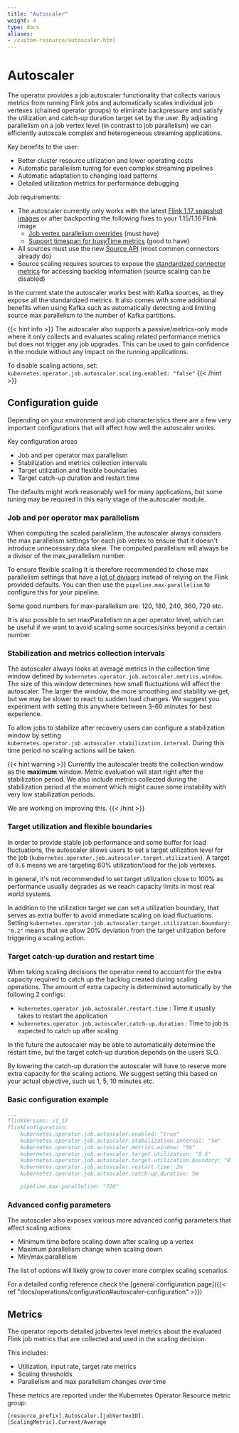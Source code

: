 ```yaml
---
title: "Autoscaler"
weight: 4
type: docs
aliases:
- /custom-resource/autoscaler.html
---
```

<!--
Licensed to the Apache Software Foundation (ASF) under one
or more contributor license agreements.  See the NOTICE file
distributed with this work for additional information
regarding copyright ownership.  The ASF licenses this file
to you under the Apache License, Version 2.0 (the
"License"); you may not use this file except in compliance
with the License.  You may obtain a copy of the License at

  http://www.apache.org/licenses/LICENSE-2.0

Unless required by applicable law or agreed to in writing,
software distributed under the License is distributed on an
"AS IS" BASIS, WITHOUT WARRANTIES OR CONDITIONS OF ANY
KIND, either express or implied.  See the License for the
specific language governing permissions and limitations
under the License.
-->

# Autoscaler

The operator provides a job autoscaler functionality that collects various metrics from running Flink jobs and automatically scales individual job vertexes (chained operator groups) to eliminate backpressure and satisfy the utilization and catch-up duration target set by the user.
By adjusting parallelism on a job vertex level (in contrast to job parallelism) we can efficiently autoscale complex and heterogeneous streaming applications.

Key benefits to the user:
 - Better cluster resource utilization and lower operating costs
 - Automatic parallelism tuning for even complex streaming pipelines
 - Automatic adaptation to changing load patterns
 - Detailed utilization metrics for performance debugging

Job requirements:
 - The autoscaler currently only works with the latest [Flink 1.17 snapshot images](ghcr.io/apache/flink-docker:1.17-SNAPSHOT-scala_2.12-java11-debian) or after backporting the following fixes to your 1.15/1.16 Flink image
   - [Job vertex parallelism overrides](https://github.com/apache/flink/commit/23ce2281a0bb4047c64def9af7ddd5f19d88e2a9) (must have)
   - [Support timespan for busyTime metrics](https://github.com/apache/flink/commit/a7fdab8b23cddf568fa32ee7eb804d7c3eb23a35) (good to have)
 - All sources must use the new [Source API](https://cwiki.apache.org/confluence/display/FLINK/FLIP-27%3A+Refactor+Source+Interface) (most common connectors already do)
 - Source scaling requires sources to expose the [standardized connector metrics](https://cwiki.apache.org/confluence/display/FLINK/FLIP-33%3A+Standardize+Connector+Metrics) for accessing backlog information (source scaling can be disabled)

In the current state the autoscaler works best with Kafka sources, as they expose all the standardized metrics. It also comes with some additional benefits when using Kafka such as automatically detecting and limiting source max parallelism to the number of Kafka partitions.

{{< hint info >}}
The autoscaler also supports a passive/metrics-only mode where it only collects and evaluates scaling related performance metrics but does not trigger any job upgrades.
This can be used to gain confidence in the module without any impact on the running applications.

To disable scaling actions, set: `kubernetes.operator.job.autoscaler.scaling.enabled: "false"`
{{< /hint >}}

## Configuration guide

Depending on your environment and job characteristics there are a few very important configurations that will affect how well the autoscaler works.

Key configuration areas
 - Job and per operator max parallelism
 - Stabilization and metrics collection intervals
 - Target utilization and flexible boundaries
 - Target catch-up duration and restart time

The defaults might work reasonably well for many applications, but some tuning may be required in this early stage of the autoscaler module.

### Job and per operator max parallelism

When computing the scaled parallelism, the autoscaler always considers the max parallelism settings for each job vertex to ensure that it doesn't introduce unnecessary data skew.
The computed parallelism will always be a divisor of the max_parallelism number.

To ensure flexible scaling it is therefore recommended to chose max parallelism settings that have a [lot of divisors](https://en.wikipedia.org/wiki/Highly_composite_number) instead of relying on the Flink provided defaults.
You can then use the `pipeline.max-parallelism` to configure this for your pipeline.

Some good numbers for max-parallelism are: 120, 180, 240, 360, 720 etc.

It is also possible to set maxParallelism on a per operator level, which can be useful if we want to avoid scaling some sources/sinks beyond a certain number.

### Stabilization and metrics collection intervals

The autoscaler always looks at average metrics in the collection time window defined by `kubernetes.operator.job.autoscaler.metrics.window`.
The size of this window determines how small fluctuations will affect the autoscaler. The larger the window, the more smoothing and stability we get, but we may be slower to react to sudden load changes.
We suggest you experiment with setting this anywhere between 3-60 minutes for best experience.

To allow jobs to stabilize after recovery users can configure a stabilization window by setting `kubernetes.operator.job.autoscaler.stabilization.interval`. 
During this time period no scaling actions will be taken.

{{< hint warning >}}
Currently the autoscaler treats the collection window as the **maximum** window. Metric evaluation will start right after the stabilization period.
We also include metrics collected during the stabilization period at the moment which might cause some instability with very low stabilization periods.

We are working on improving this.
{{< /hint >}}

### Target utilization and flexible boundaries

In order to provide stable job performance and some buffer for load fluctuations, the autoscaler allows users to set a target utilization level for the job (`kubernetes.operator.job.autoscaler.target.utilization`).
A target of `0.6` means we are targeting 60% utilization/load for the job vertexes.

In general, it's not recommended to set target utilization close to 100% as performance usually degrades as we reach capacity limits in most real world systems.

In addition to the utilization target we can set a utilization boundary, that serves as extra buffer to avoid immediate scaling on load fluctuations.
Setting `kubernetes.operator.job.autoscaler.target.utilization.boundary: "0.2"` means that we allow 20% deviation from the target utilization before triggering a scaling action.

### Target catch-up duration and restart time

When taking scaling decisions the operator need to account for the extra capacity required to catch up the backlog created during scaling operations.
The amount of extra capacity is determined automatically by the following 2 configs:

 - `kubernetes.operator.job.autoscaler.restart.time` : Time it usually takes to restart the application
 - `kubernetes.operator.job.autoscaler.catch-up.duration` : Time to job is expected to catch up after scaling 

In the future the autoscaler may be able to automatically determine the restart time, but the target catch-up duration depends on the users SLO.

By lowering the catch-up duration the autoscaler will have to reserve more extra capacity for the scaling actions.
We suggest setting this based on your actual objective, such us 1, 5, 10 minutes etc.

### Basic configuration example
```yaml
...
flinkVersion: v1_17
flinkConfiguration:
    kubernetes.operator.job.autoscaler.enabled: "true"
    kubernetes.operator.job.autoscaler.stabilization.interval: "5m"
    kubernetes.operator.job.autoscaler.metrics.window: "5m"
    kubernetes.operator.job.autoscaler.target.utilization: "0.6"
    kubernetes.operator.job.autoscaler.target.utilization.boundary: "0.2"
    kubernetes.operator.job.autoscaler.restart.time: 2m
    kubernetes.operator.job.autoscaler.catch-up.duration: 5m

    pipeline.max-parallelism: "720"
```

### Advanced config parameters

The autoscaler also exposes various more advanced config parameters that affect scaling actions:

 - Minimum time before scaling down after scaling up a vertex
 - Maximum parallelism change when scaling down
 - Min/max parallelism

The list of options will likely grow to cover more complex scaling scenarios.

For a detailed config reference check the [general configuration page]({{< ref "docs/operations/configuration#autoscaler-configuration" >}})

## Metrics

The operator reports detailed jobvertex level metrics about the evaluated Flink job metrics that are collected and used in the scaling decision.

This includes:
 - Utilization, input rate, target rate metrics
 - Scaling thresholds
 - Parallelism and max parallelism changes over time

These metrics are reported under the Kubernetes Operator Resource metric group:

```
[resource_prefix].Autoscaler.[jobVertexID].[ScalingMetric].Current/Average
```
